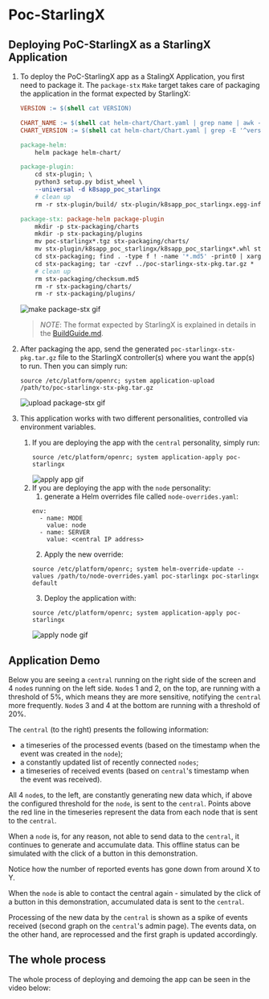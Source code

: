 # Poc-StarlingX

## Deploying PoC-StarlingX as a StarlingX Application

1. To deploy the PoC-StarlingX app as a StalingX Application, you first need to
package it. The `package-stx` `Make` target takes care of packaging the
application in the format expected by StarlingX:

   ```makefile
   VERSION := $(shell cat VERSION)
   
   CHART_NAME := $(shell cat helm-chart/Chart.yaml | grep name | awk -F ': ' '{print $$2}')
   CHART_VERSION := $(shell cat helm-chart/Chart.yaml | grep -E '^version' | awk -F ': ' '{print $$2}')
   
   package-helm:
       helm package helm-chart/
   
   package-plugin:
       cd stx-plugin; \
       python3 setup.py bdist_wheel \
       --universal -d k8sapp_poc_starlingx
       # clean up
       rm -r stx-plugin/build/ stx-plugin/k8sapp_poc_starlingx.egg-info/ stx-plugin/AUTHORS stx-plugin/ChangeLog
   
   package-stx: package-helm package-plugin
       mkdir -p stx-packaging/charts
       mkdir -p stx-packaging/plugins
       mv poc-starlingx*.tgz stx-packaging/charts/
       mv stx-plugin/k8sapp_poc_starlingx/k8sapp_poc_starlingx*.whl stx-packaging/plugins/
       cd stx-packaging; find . -type f ! -name '*.md5' -print0 | xargs -0 md5sum > checksum.md5
       cd stx-packaging; tar -czvf ../poc-starlingx-stx-pkg.tar.gz *
       # clean up
       rm stx-packaging/checksum.md5
       rm -r stx-packaging/charts/
       rm -r stx-packaging/plugins/
   ```
    
   ![make package-stx gif](README/make-pkg.gif)
    
   > _NOTE_: The format expected by StarlingX is explained in details in the 
   > [BuildGuide.md](BuildGuide.md).

2. After packaging the app, send the generated `poc-starlingx-stx-pkg.tar.gz`
file to the StarlingX controller(s) where you want the app(s) to run. Then you
can simply run:
   
   ```shell
   source /etc/platform/openrc; system application-upload /path/to/poc-starlingx-stx-pkg.tar.gz
   ```
   ![upload package-stx gif](README/upload-pkg.gif)
3. This application works with two different personalities, controlled via
environment variables.
   1. If you are deploying the app with the `central` personality, simply run:
      ```shell
      source /etc/platform/openrc; system application-apply poc-starlingx
      ```
      ![apply app gif](README/apply-app.gif)
   2. If you are deploying the app with the `node` personality:
      1. generate a Helm overrides file called `node-overrides.yaml`:
      ```shell
      env:
        - name: MODE
          value: node
        - name: SERVER
          value: <central IP address>
      ```
      2. Apply the new override:
      ```shell
      source /etc/platform/openrc; system helm-override-update --values /path/to/node-overrides.yaml poc-starlingx poc-starlingx default
      ```
      3. Deploy the application with:
      ```shell
      source /etc/platform/openrc; system application-apply poc-starlingx
      ```
      ![apply node gif](README/apply-node.gif)

## Application Demo

[//]: # (TODO this whole text needs proofreading)

Below you are seeing a `central` running on the right side of the screen and 4
`node`s running on the left side. `Node`s 1 and 2, on the top, are running with
a threshold of 5%, which means they are more sensitive, notifying the `central`
more frequently. `Node`s 3 and 4 at the bottom are running with a threshold of
20%.

The `central` (to the right) presents the following information:

- a timeseries of the processed events (based on the timestamp when the event
was created in the `node`);
- a constantly updated list of recently connected `nodes`;
- a timeseries of received events (based on `central`'s timestamp when the event
was received).

All 4 `node`s, to the left, are constantly generating new data which, if above
the configured threshold for the `node`, is sent to the `central`. Points above
the red line in the timeseries represent the data from each node that is sent to
the `central`.

[//]: # (TODO Add screenshot of the whole thing here.)

When a `node` is, for any reason, not able to send data to the `central`, it
continues to generate and accumulate data. This offline status can be simulated
with the click of a button in this demonstration.

[//]: # (TODO: turning nodes offilne and showing how it reflects on the timeseries)

Notice how the number of reported events has gone down from around X to Y.

[//]: # (TODO: update X and Y accoding to recording)

When the `node` is able to contact the central again - simulated by the click of
a button in this demonstration, accumulated data is sent to the `central`.

[//]: # (TODO turn nodes online again and show how it reflects on both central's graphs)

Processing of the new data by the `central` is shown as a spike of events
received (second graph on the `central`'s admin page). The events data, on the
other hand, are reprocessed and the first graph is updated accordingly.

## The whole process

The whole process of deploying and demoing the app can be seen in the video
below:

[//]: # (TODO Add complete video here.)
